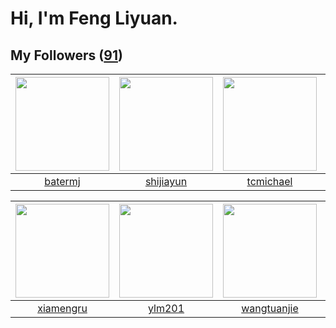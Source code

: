 # Hi, I'm Feng Liyuan.

## My Followers ([91](https://github.com/SunRunAway?tab=followers))

| <img src="https://avatars.githubusercontent.com/u/250445?v=4" width="150" height="150" /> | <img src="https://avatars.githubusercontent.com/u/566037?v=4" width="150" height="150" /> | <img src="https://avatars.githubusercontent.com/u/1506474?v=4" width="150" height="150" /> | <img src="https://avatars.githubusercontent.com/u/619331?v=4" width="150" height="150" /> |
| :---------------------------------------------------------------------------------------: | :---------------------------------------------------------------------------------------: | :----------------------------------------------------------------------------------------: | :---------------------------------------------------------------------------------------: |
|                           [batermj](https://github.com/batermj)                           |                         [shijiayun](https://github.com/shijiayun)                         |                          [tcmichael](https://github.com/tcmichael)                         |                        [justmao945](https://github.com/justmao945)                        |

| <img src="https://avatars.githubusercontent.com/u/28560740?v=4" width="150" height="150" /> | <img src="https://avatars.githubusercontent.com/u/588162?v=4" width="150" height="150" /> | <img src="https://avatars.githubusercontent.com/u/4090971?v=4" width="150" height="150" /> | <img src="https://avatars.githubusercontent.com/u/51537937?v=4" width="150" height="150" /> |
| :-----------------------------------------------------------------------------------------: | :---------------------------------------------------------------------------------------: | :----------------------------------------------------------------------------------------: | :-----------------------------------------------------------------------------------------: |
|                          [xiamengru](https://github.com/xiamengru)                          |                            [ylm201](https://github.com/ylm201)                            |                        [wangtuanjie](https://github.com/wangtuanjie)                       |                 [SunRunAwayAwayAway](https://github.com/SunRunAwayAwayAway)                 |